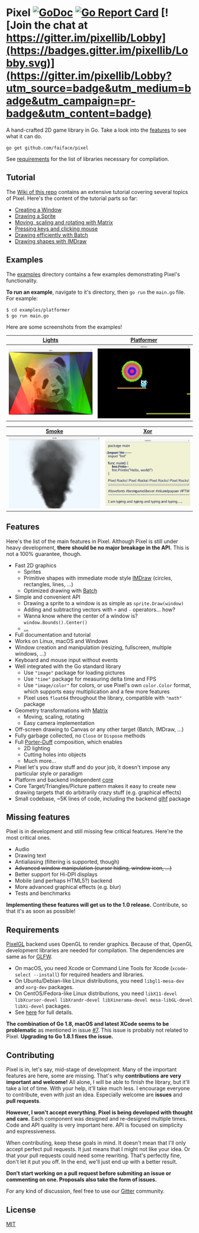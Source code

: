 # Pixel [![GoDoc](https://godoc.org/github.com/faiface/pixel?status.svg)](https://godoc.org/github.com/faiface/pixel) [![Go Report Card](https://goreportcard.com/badge/github.com/faiface/pixel)](https://goreportcard.com/report/github.com/faiface/pixel) [![Join the chat at https://gitter.im/pixellib/Lobby](https://badges.gitter.im/pixellib/Lobby.svg)](https://gitter.im/pixellib/Lobby?utm_source=badge&utm_medium=badge&utm_campaign=pr-badge&utm_content=badge)

A hand-crafted 2D game library in Go. Take a look into the [features](#features) to see what it can
do.

```
go get github.com/faiface/pixel
```

See [requirements](#requirements) for the list of libraries necessary for compilation.

## Tutorial

The [Wiki of this repo](https://github.com/faiface/pixel/wiki) contains an extensive tutorial
covering several topics of Pixel. Here's the content of the tutorial parts so far:

- [Creating a Window](https://github.com/faiface/pixel/wiki/Creating-a-Window)
- [Drawing a Sprite](https://github.com/faiface/pixel/wiki/Drawing-a-Sprite)
- [Moving, scaling and rotating with Matrix](https://github.com/faiface/pixel/wiki/Moving,-scaling-and-rotating-with-Matrix)
- [Pressing keys and clicking mouse](https://github.com/faiface/pixel/wiki/Pressing-keys-and-clicking-mouse)
- [Drawing efficiently with Batch](https://github.com/faiface/pixel/wiki/Drawing-efficiently-with-Batch)
- [Drawing shapes with IMDraw](https://github.com/faiface/pixel/wiki/Drawing-shapes-with-IMDraw)

## Examples

The [examples](https://github.com/faiface/pixel/tree/master/examples) directory contains a few
examples demonstrating Pixel's functionality.

**To run an example**, navigate to it's directory, then `go run` the `main.go` file. For example:

```
$ cd examples/platformer
$ go run main.go
```

Here are some screenshots from the examples!

| [Lights](examples/lights) | [Platformer](examples/platformer) |
| --- | --- |
| ![Lights](examples/lights/screenshot.png) | ![Platformer](examples/platformer/screenshot.png) |

| [Smoke](examples/smoke) | [Xor](examples/xor) |
| --- | --- |
| ![Smoke](examples/smoke/screenshot.png) | ![Typewriter](examples/typewriter/screenshot.png) |

## Features

Here's the list of the main features in Pixel. Although Pixel is still under heavy development,
**there should be no major breakage in the API.** This is not a 100% guarantee, though.

- Fast 2D graphics
  - Sprites
  - Primitive shapes with immediate mode style
    [IMDraw](https://github.com/faiface/pixel/wiki/Drawing-shapes-with-IMDraw) (circles, rectangles,
    lines, ...)
  - Optimized drawing with [Batch](https://github.com/faiface/pixel/wiki/Drawing-efficiently-with-Batch)
- Simple and convenient API
  - Drawing a sprite to a window is as simple as `sprite.Draw(window)`
  - Adding and subtracting vectors with `+` and `-` operators... how?
  - Wanna know where the center of a window is? `window.Bounds().Center()`
  - [...](https://godoc.org/github.com/faiface/pixel)
- Full documentation and tutorial
- Works on Linux, macOS and Windows
- Window creation and manipulation (resizing, fullscreen, multiple windows, ...)
- Keyboard and mouse input without events
- Well integrated with the Go standard library
  - Use `"image"` package for loading pictures
  - Use `"time"` package for measuring delta time and FPS
  - Use `"image/color"` for colors, or use Pixel's own `color.Color` format, which supports easy
    multiplication and a few more features
  - Pixel uses `float64` throughout the library, compatible with `"math"` package
- Geometry transformations with
  [Matrix](https://github.com/faiface/pixel/wiki/Moving,-scaling-and-rotating-with-Matrix)
  - Moving, scaling, rotating
  - Easy camera implementation
- Off-screen drawing to Canvas or any other target (Batch, IMDraw, ...)
- Fully garbage collected, no `Close` or `Dispose` methods
- Full [Porter-Duff](http://ssp.impulsetrain.com/porterduff.html) composition, which enables
  - 2D lighting
  - Cutting holes into objects
  - Much more...
- Pixel let's you draw stuff and do your job, it doesn't impose any particular style or paradigm
- Platform and backend independent [core](https://godoc.org/github.com/faiface/pixel)
- Core Target/Triangles/Picture pattern makes it easy to create new drawing targets that do
  arbitrarily crazy stuff (e.g. graphical effects)
- Small codebase, ~5K lines of code, including the backend [glhf](https://github.com/faiface/glhf)
  package

## Missing features

Pixel is in development and still missing few critical features. Here're the most critical ones.

- Audio
- Drawing text
- Antialiasing (filtering is supported, though)
- ~~Advanced window manipulation (cursor hiding, window icon, ...)~~
- Better support for Hi-DPI displays
- Mobile (and perhaps HTML5?) backend
- More advanced graphical effects (e.g. blur)
- Tests and benchmarks

**Implementing these features will get us to the 1.0 release.** Contribute, so that it's as soon as
possible!

## Requirements

[PixelGL](https://godoc.org/github.com/faiface/pixel/pixelgl) backend uses OpenGL to render
graphics. Because of that, OpenGL development libraries are needed for compilation. The dependencies
are same as for [GLFW](https://github.com/go-gl/glfw).

- On macOS, you need Xcode or Command Line Tools for Xcode (`xcode-select --install`) for required
  headers and libraries.
- On Ubuntu/Debian-like Linux distributions, you need `libgl1-mesa-dev` and `xorg-dev` packages.
- On CentOS/Fedora-like Linux distributions, you need `libX11-devel libXcursor-devel libXrandr-devel
  libXinerama-devel mesa-libGL-devel libXi-devel` packages.
- See [here](http://www.glfw.org/docs/latest/compile.html#compile_deps) for full details.

**The combination of Go 1.8, macOS and latest XCode seems to be problematic** as mentioned in issue
[#7](https://github.com/faiface/pixel/issues/7). This issue is probably not related to Pixel.
**Upgrading to Go 1.8.1 fixes the issue.**

## Contributing

Pixel is in, let's say, mid-stage of development. Many of the important features are here, some are
missing. That's why **contributions are very important and welcome!** All alone, I will be able to
finish the library, but it'll take a lot of time. With your help, it'll take much less. I encourage
everyone to contribute, even with just an idea. Especially welcome are **issues** and **pull
requests**.

**However, I won't accept everything. Pixel is being developed with thought and care.** Each
component was designed and re-designed multiple times. Code and API quality is very important here.
API is focused on simplicity and expressiveness.

When contributing, keep these goals in mind. It doesn't mean that I'll only accept perfect pull
requests. It just means that I might not like your idea. Or that your pull requests could need some
rewriting. That's perfectly fine, don't let it put you off. In the end, we'll just end up with a
better result.

**Don't start working on a pull request before submiting an issue or commenting on one. Proposals
also take the form of issues.**

For any kind of discussion, feel free to use our
[Gitter](https://gitter.im/pixellib/Lobby?utm_source=badge&utm_medium=badge&utm_campaign=pr-badge&utm_content=badge)
community.

## License

[MIT](LICENSE)
